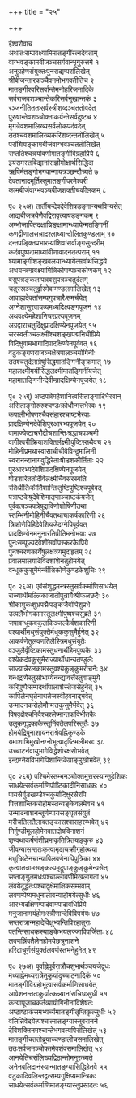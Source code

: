+++
title = "२५"

+++
    
ईश्वरौवाच  
अथातःसम्प्रवक्ष्यामिमातङ्गींरत्नदेवताम्   
वाग्भवङ्कामबीजञ्चसर्गवान्भृगुरुत्तमे १   
अनुग्रहेणसंयुक्तःपुनराद्यम्परांलिखेत्   
श्रीबीजन्तारकञ्चैवनमोभगवतीतिच २   
मातङ्गीश्वरिसर्वान्तेमनोहरिजनादिके   
सर्वराजवशञ्चान्तेकरिसर्वनुखान्तकं ३   
रञ्जनीतिततःसर्वस्त्रीशव्दञ्चततोवदेत्   
पुरुषान्तेवशञ्चोक्ताकर्यन्तेसर्वदुष्टच ४   
मृगन्नेवशमालिख्यसर्वलोकपदंवदेत्   
ततश्चवशमालिख्यकरिशव्दन्ततोलिखेत् ५   
परांश्रियङ्कामबीजंवाग्भवञ्चततोलिखेत्   
सप्ततिश्चत्रयोवर्णामातङ्गीविग्रहाप्रिये ६   
इयंसमस्तविद्यानांराज्ञीमोक्षार्थसिद्धिदा   
ऋषिर्मतङ्गोभगवान्गायत्रञ्छन्दौच्यते ७   
देवतानादमूर्तिस्तुमातङ्गीपरमेश्वरी   
कामबीजंवाग्भवञ्चबीजशक्तीचकीलकम् ८   
    
पृ० २५अ) तार्तीयन्देवदेवेशिषडङ्गान्यथविन्यसेत्   
आद्यबीजत्रयेणैवद्विरावृत्याषडङ्गकम् ९   
अम्भोजार्पितदक्षाघ्रिङ्क्षामान्ध्यायेन्मतङ्गिनीं   
कणद्वीणालसन्नादश्लाघ्यान्दोलितकुण्डलाम् १०   
दन्तपङ्क्तिप्रभारम्यांशिवांसर्वाङ्गसुन्दरीम्   
कदंवपुष्पदामाघ्यांवीणावादनतत्पराम् ११   
श्यामाङ्गींशङ्खवलयान्ध्यायेत्सर्वार्थसिद्धये   
अथयन्त्रम्प्रवक्ष्यामित्रिकोणम्पञ्चकोणकम् १२   
वसुपत्रङ्कलापत्रवसुपत्रञ्चतुर्दलम्   
चतुरस्रञ्चतुर्द्वारमेवम्मण्डलमालिखेत् १३   
आवाह्यदेवतांसम्यगुपचारैःसमर्चयेत्   
अग्नेशासुरवायव्यमध्यदिक्ष्वङ्गपूजनं १४   
अथवक्ष्येमहेशानिचरप्रत्यपूजनम्   
अग्रद्वाराचतुर्दिक्षुप्रादक्षिण्येनपूजयेत् १५   
सरस्वतीञ्चलक्ष्मींश्चशङ्खपद्मनिधीप्रिये   
विदिक्षुवामभागादिप्रादक्षिण्येनपूर्ववत् १६   
वटुकङ्गणराजञ्चक्षेत्रपालञ्चयोगिनीः   
ततश्चतुर्दलाग्रेषुसिद्धमातङ्गिनीङ्क्रमात् १७   
महालक्ष्मीमयींसिद्धलक्ष्मीमातङ्गिनींयजेत्   
महामातङ्गिनीन्देवीम्प्रादक्षिण्येनपूजयेत् १८   
    
पृ० २५ब्) अष्टपत्रेमहेशानित्वसिताङ्गादिभैरवान्   
असिताङ्गोरुरुश्चण्डःक्रोधौन्मत्तभैरवः १९   
कपालीभीषणश्चैवसंहारश्चाष्टभैरवाः   
प्रादक्षिण्येनदेवेशिपुरआरभ्यपूजयेत् २०   
वामाज्येष्टाचरौद्रीचशान्तिःश्रद्धाचपञ्चमी   
वागीश्वरीक्रियाशक्तिर्लक्ष्मीःपुष्टिस्तथैवच २१   
मोहिनीप्रमथास्वासाचीचीवैविन्दुमालिनी   
स्वरानन्दानागवुद्धिरेताःषोडशकीर्तिताः २२   
पुरआरभ्यदेवेशिप्रादक्षिण्येनपूजयेत्   
षोडशारेततोदेविलक्ष्मीचैवसरस्वति   
रतिःप्रीतिःकीर्तिशान्तिःतुष्टिपुष्टिश्चपूर्ववत्   
पत्राष्टकेषुदेवेशिमातृणाञ्चाष्टकंयजेत्   
पूर्ववत्पञ्चपत्रेषुद्राविणोशोषिणीतथा   
स्तम्भिनीमोहिनीचैवतथाचाकर्षकारिणी २६   
त्रिकोणेपिहिदेवेशियजेदग्नेपिपूर्ववत्   
प्रादक्षिण्येनमनुनारतिप्रीतिमनोभवाः २७   
पुनःसम्पूज्यदेवेशींसर्वोपस्करकैःप्रिये   
पुनश्चरणकार्येषुलक्षत्रयमुदाहृतम् २८   
प्रवालमालयादेविदशांशेनतुहोमयेत्   
वन्धूककुसुमैर्मन्त्रीत्रिकोणेकुण्डकेशुचिः २९   
    
पृ० २६अ) एवंसंशुद्धमन्त्रस्तुसर्वकर्माणिसाधयेत्   
राज्यार्थीमल्लिकाजातीपुन्नागैःश्रीफलछदैः ३०   
श्रीकामुकःशुभ्रपद्मैःपङ्कजैर्वापिशुप्रभे   
उत्पलैर्भोगकामस्तुलक्ष्मीपुष्पश्चसुब्रते ३१   
जपावन्धूकवकुलकिञ्जल्कैर्वशकारिणी   
वश्यार्थीमधुसंयुक्तैर्मधूककुसुमैर्हुनेत् ३२   
आकर्षणेतुलवणतिलैस्त्रिमधुसंयुतैः   
वञ्जुलैर्वृष्टिकामस्तुधनार्थीहेमपुष्पकैः ३३   
वश्येकदंवकुसुमैराज्यार्थीधान्यतण्डुलैः   
साज्यान्नैरलकामस्तुवश्येकुङ्कुमरोचनैः ३४   
गन्धद्रव्यैस्तुसौभाग्येनन्द्यावर्त्तैस्तुवाङ्मुये   
करिपुष्पैःसम्पदर्थीपालाशैस्तेजसेहुनेत् ३५   
कापिलेनघृतेनाथतेजस्वीहवनाद्भवेत्   
उन्मादनकरोहोमौन्मत्तकुसुमैर्भवेत् ३६   
विषवृक्षैश्चनिवैश्चश्लेष्मान्तकविभीतकैः   
उलूकगृद्ध्रकाकैस्तुनिंवतैलपरिस्तुतैः ३७   
होमयेद्रिपुनाशायनराश्रेवह्निकुण्डके   
यमाशाभिमुखोनग्नोभूत्वादृष्टिमलीमसः ३८   
उच्चाटनंवायुभागेविद्धेशोरक्षसोभवेत्   
इन्द्राग्नेयविभागेपिशान्तिकेप्राङ्मुखोभवेत् ३९   
    
पृ० २६ब्) पश्चिमेस्तम्भनञ्चोक्तमुत्तरस्यान्तुदेशिकः   
साधयेत्सर्वकर्माणिपौष्टिकादीनिसाधकः ४०   
पायसैर्गुडखण्डैश्चकुर्यादिक्षुरसैरपि   
पित्तशान्तिकरोहोमस्तन्यङ्केवलमेवच ४१   
उन्मादनाशनन्तूर्णम्पायसङ्घृतसंयुतं   
मरीचतिलतैलाक्तङ्कासश्वासहरम्भवेत् ४२   
निर्गुण्डीमूलहोमेनवातदोषविनाशनं   
शृण्वथाकर्षणंशीघ्रमाकृतित्रितयङ्कुरु ४३   
जीवन्यासन्ततःकृत्वामृदाचक्रीगृहोत्थया   
मधूछिष्टेनचान्यापिलवणेनापिपुत्रिका ४४   
कृत्वातन्नामसङ्कल्पमृद्रूपाङ्कुङ्कुमेन्यसेत्   
सप्ताङ्गुलमधःपश्चाल्लावणीमेखलागतां ४५   
लंवयेदूर्द्धतःपश्चाद्वृक्षेमाक्षिकसम्भवाम्   
लवणम्पेष्यमधुनालावन्याहोमयेत्सुधीः ४६   
आरभ्यदक्षिणम्पादंवामपादावधिप्रिये   
मनुजानामयंहोमःस्त्रीणान्देविविपर्ययः ४७   
सप्तरात्रान्महादेविक्षुभ्यन्तिविरहातुराः   
पतन्तिसाधकस्याङ्केभयलज्जाविवर्जिताः ४८   
लवणन्निंवतैलेनहोमयेछत्रुनाशने   
हरिद्राचूर्णसंयुक्तंलवणंस्तभनेहुनेत् ४९   
    
पृ० २७अ) पूर्वाह्नेपूर्वरात्रौचशुभार्थञ्चयजेद्वुधः   
मध्याह्नेमध्यरात्रेतुकुर्यादुच्चाटनादिकं ५०   
मातङ्गीविग्रहोभूत्वासर्वकर्माणिसाधयेत्   
आवेशनन्ततःकुर्यात्कन्न्यानांसन्निधःसुधी ५१   
कन्यापूजाचकर्तव्यायोगिनीनांविशेषतः   
अष्टाष्टाकंसमभ्यर्च्यमातङ्गीतृप्तिकृत्सुधीः ५२   
वलिन्निवेदयेत्पश्चात्मातङ्ग्यास्तुवरानने   
देविशक्तिनमश्चान्तेभगवत्यपिसंलिखेत् ५३   
मातङ्गीचततोब्रूयाच्चण्डालीचसमालिखेत्   
ततःसर्वजनञ्चोक्तमेवशंवसमालिखेत् ५४   
आनयेतिचसंलिख्यद्विठान्तोमनुरुच्यते   
अनेनबलिदानंस्यान्मातङ्ग्यासिद्धिहेतवे ५५   
वटुकादिवलिन्तद्वत्सम्यगुक्षिप्यमान्त्रिकः   
साधयेत्सर्वकर्माणिमातङ्ग्यास्तुप्रसादतः ५६   
    
